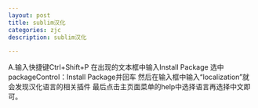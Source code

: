 ```yaml
---
layout: post
title: sublim汉化
categories: zjc
description: sublim汉化

---
```


<p>
A.输入快捷键Ctrl+Shift+P 在出现的文本框中输入Install Package
选中packageControl：Install Package并回车
然后在输入框中输入“localization”就会发现汉化语言的相关插件
最后点击主页面菜单的help中选择语言再选择中文即可。
<p>

